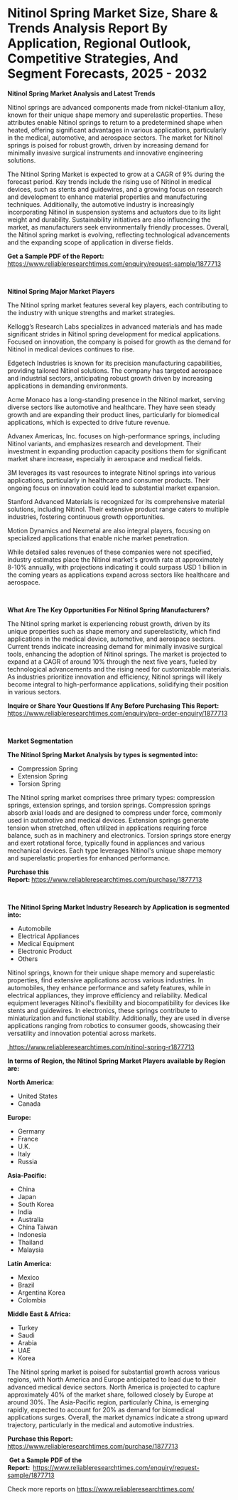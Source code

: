<p><h1>Nitinol Spring Market Size, Share & Trends Analysis Report By Application, Regional Outlook, Competitive Strategies, And Segment Forecasts, 2025 - 2032</h1></p><p><strong>Nitinol Spring Market Analysis and Latest Trends</strong></p>
<p><p>Nitinol springs are advanced components made from nickel-titanium alloy, known for their unique shape memory and superelastic properties. These attributes enable Nitinol springs to return to a predetermined shape when heated, offering significant advantages in various applications, particularly in the medical, automotive, and aerospace sectors. The market for Nitinol springs is poised for robust growth, driven by increasing demand for minimally invasive surgical instruments and innovative engineering solutions.</p><p>The Nitinol Spring Market is expected to grow at a CAGR of 9% during the forecast period. Key trends include the rising use of Nitinol in medical devices, such as stents and guidewires, and a growing focus on research and development to enhance material properties and manufacturing techniques. Additionally, the automotive industry is increasingly incorporating Nitinol in suspension systems and actuators due to its light weight and durability. Sustainability initiatives are also influencing the market, as manufacturers seek environmentally friendly processes. Overall, the Nitinol spring market is evolving, reflecting technological advancements and the expanding scope of application in diverse fields.</p></p>
<p><strong>Get a Sample PDF of the Report:&nbsp;</strong> <a href="https://www.reliableresearchtimes.com/enquiry/request-sample/1877713?utm_campaign=3311&utm_medium=2&utm_source=Github&utm_content=ia&utm_term=11042025&utm_id=nitinol-spring">https://www.reliableresearchtimes.com/enquiry/request-sample/1877713</a></p>
<p>&nbsp;</p>
<p><strong>Nitinol Spring Major Market Players</strong></p>
<p><p>The Nitinol spring market features several key players, each contributing to the industry with unique strengths and market strategies.</p><p>Kellogg’s Research Labs specializes in advanced materials and has made significant strides in Nitinol spring development for medical applications. Focused on innovation, the company is poised for growth as the demand for Nitinol in medical devices continues to rise. </p><p>Edgetech Industries is known for its precision manufacturing capabilities, providing tailored Nitinol solutions. The company has targeted aerospace and industrial sectors, anticipating robust growth driven by increasing applications in demanding environments.</p><p>Acme Monaco has a long-standing presence in the Nitinol market, serving diverse sectors like automotive and healthcare. They have seen steady growth and are expanding their product lines, particularly for biomedical applications, which is expected to drive future revenue.</p><p>Advanex Americas, Inc. focuses on high-performance springs, including Nitinol variants, and emphasizes research and development. Their investment in expanding production capacity positions them for significant market share increase, especially in aerospace and medical fields.</p><p>3M leverages its vast resources to integrate Nitinol springs into various applications, particularly in healthcare and consumer products. Their ongoing focus on innovation could lead to substantial market expansion.</p><p>Stanford Advanced Materials is recognized for its comprehensive material solutions, including Nitinol. Their extensive product range caters to multiple industries, fostering continuous growth opportunities.</p><p>Motion Dynamics and Nexmetal are also integral players, focusing on specialized applications that enable niche market penetration.</p><p>While detailed sales revenues of these companies were not specified, industry estimates place the Nitinol market's growth rate at approximately 8-10% annually, with projections indicating it could surpass USD 1 billion in the coming years as applications expand across sectors like healthcare and aerospace.</p></p>
<p>&nbsp;</p>
<p><strong>What Are The Key Opportunities For Nitinol Spring Manufacturers?</strong></p>
<p><p>The Nitinol spring market is experiencing robust growth, driven by its unique properties such as shape memory and superelasticity, which find applications in the medical device, automotive, and aerospace sectors. Current trends indicate increasing demand for minimally invasive surgical tools, enhancing the adoption of Nitinol springs. The market is projected to expand at a CAGR of around 10% through the next five years, fueled by technological advancements and the rising need for customizable materials. As industries prioritize innovation and efficiency, Nitinol springs will likely become integral to high-performance applications, solidifying their position in various sectors.</p></p>
<p><strong>Inquire or Share Your Questions If Any Before Purchasing This Report:</strong> <a href="https://www.reliableresearchtimes.com/enquiry/pre-order-enquiry/1877713?utm_campaign=3311&utm_medium=2&utm_source=Github&utm_content=ia&utm_term=11042025&utm_id=nitinol-spring">https://www.reliableresearchtimes.com/enquiry/pre-order-enquiry/1877713</a></p>
<p>&nbsp;</p>
<p><strong>Market Segmentation</strong></p>
<p><strong>The Nitinol Spring Market Analysis by types is segmented into:</strong></p>
<p><ul><li>Compression Spring</li><li>Extension Spring</li><li>Torsion Spring</li></ul></p>
<p><p>The Nitinol spring market comprises three primary types: compression springs, extension springs, and torsion springs. Compression springs absorb axial loads and are designed to compress under force, commonly used in automotive and medical devices. Extension springs generate tension when stretched, often utilized in applications requiring force balance, such as in machinery and electronics. Torsion springs store energy and exert rotational force, typically found in appliances and various mechanical devices. Each type leverages Nitinol's unique shape memory and superelastic properties for enhanced performance.</p></p>
<p><strong>Purchase this Report:&nbsp;</strong><a href="https://www.reliableresearchtimes.com/purchase/1877713?utm_campaign=3311&utm_medium=2&utm_source=Github&utm_content=ia&utm_term=11042025&utm_id=nitinol-spring">https://www.reliableresearchtimes.com/purchase/1877713</a></p>
<p>&nbsp;</p>
<p><strong>The Nitinol Spring Market Industry Research by Application is segmented into:</strong></p>
<p><ul><li>Automobile</li><li>Electrical Appliances</li><li>Medical Equipment</li><li>Electronic Product</li><li>Others</li></ul></p>
<p><p>Nitinol springs, known for their unique shape memory and superelastic properties, find extensive applications across various industries. In automobiles, they enhance performance and safety features, while in electrical appliances, they improve efficiency and reliability. Medical equipment leverages Nitinol's flexibility and biocompatibility for devices like stents and guidewires. In electronics, these springs contribute to miniaturization and functional stability. Additionally, they are used in diverse applications ranging from robotics to consumer goods, showcasing their versatility and innovation potential across markets.</p></p>
<p><a href="https://www.reliableresearchtimes.com/nitinol-spring-r1877713?utm_campaign=3311&utm_medium=2&utm_source=Github&utm_content=ia&utm_term=11042025&utm_id=nitinol-spring">&nbsp;https://www.reliableresearchtimes.com/nitinol-spring-r1877713</a></p>
<p><strong>In terms of Region, the Nitinol Spring Market Players available by Region are:</strong></p>
<p>
    <p> <strong> North America: </strong>
        <ul>
            <li>United States</li>
            <li>Canada</li>
        </ul>
        </p> 
    <p> <strong> Europe: </strong>
        <ul>
            <li>Germany</li>
            <li>France</li>
            <li>U.K.</li>
            <li>Italy</li>
            <li>Russia</li>
        </ul>
        </p> 
    <p> <strong> Asia-Pacific: </strong>
        <ul>
            <li>China</li>
            <li>Japan</li>
            <li>South Korea</li>
            <li>India</li>
            <li>Australia</li>
            <li>China Taiwan</li>
            <li>Indonesia</li>
            <li>Thailand</li>
            <li>Malaysia</li>
        </ul>
        </p> 
    <p> <strong> Latin America: </strong>
        <ul>
            <li>Mexico</li>
            <li>Brazil</li>
            <li>Argentina Korea</li>
            <li>Colombia</li>
        </ul>
        </p> 
    <p> <strong> Middle East & Africa: </strong>
        <ul>
            <li>Turkey</li>
            <li>Saudi</li>
            <li>Arabia</li>
            <li>UAE</li>
            <li>Korea</li>
        </ul>
    </p>
    </p>
<p><p>The Nitinol spring market is poised for substantial growth across various regions, with North America and Europe anticipated to lead due to their advanced medical device sectors. North America is projected to capture approximately 40% of the market share, followed closely by Europe at around 30%. The Asia-Pacific region, particularly China, is emerging rapidly, expected to account for 20% as demand for biomedical applications surges. Overall, the market dynamics indicate a strong upward trajectory, particularly in the medical and automotive industries.</p></p>
<p><strong>Purchase this Report: </strong><a href="https://www.reliableresearchtimes.com/purchase/1877713?utm_campaign=3311&utm_medium=2&utm_source=Github&utm_content=ia&utm_term=11042025&utm_id=nitinol-spring">https://www.reliableresearchtimes.com/purchase/1877713</a></p>
<p>&nbsp;<strong>Get a Sample PDF of the Report:&nbsp;&nbsp;</strong><a href="https://www.reliableresearchtimes.com/enquiry/request-sample/1877713?utm_campaign=3311&utm_medium=2&utm_source=Github&utm_content=ia&utm_term=11042025&utm_id=nitinol-spring">https://www.reliableresearchtimes.com/enquiry/request-sample/1877713</a></p>
<p><strong></strong></p>
<p>Check more reports on <a href="https://www.reliableresearchtimes.com/?utm_campaign=3311&utm_medium=2&utm_source=Github&utm_content=ia&utm_term=11042025&utm_id=nitinol-spring">https://www.reliableresearchtimes.com/</a></p>